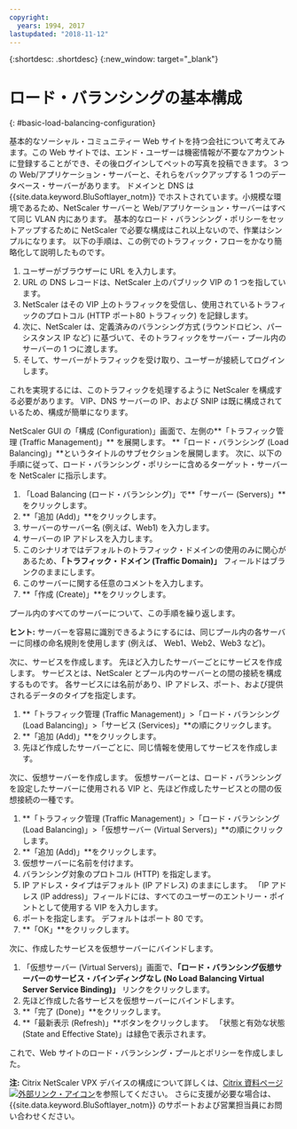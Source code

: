 ```yaml
---
copyright:
  years: 1994, 2017
lastupdated: "2018-11-12"
---
```


{:shortdesc: .shortdesc}
{:new_window: target="_blank"}

# ロード・バランシングの基本構成
{: #basic-load-balancing-configuration}

基本的なソーシャル・コミュニティー Web サイトを持つ会社について考えてみます。この Web サイトでは、エンド・ユーザーは機密情報が不要なアカウントに登録することができ、その後ログインしてペットの写真を投稿できます。 3 つの Web/アプリケーション・サーバーと、それらをバックアップする 1 つのデータベース・サーバーがあります。 ドメインと DNS は {{site.data.keyword.BluSoftlayer_notm}} でホストされています。小規模な環境であるため、NetScaler サーバーと Web/アプリケーション・サーバーはすべて同じ VLAN 内にあります。 基本的なロード・バランシング・ポリシーをセットアップするために NetScaler で必要な構成はこれ以上ないので、作業はシンプルになります。 以下の手順は、この例でのトラフィック・フローをかなり簡略化して説明したものです。

1. ユーザーがブラウザーに URL を入力します。
2. URL の DNS レコードは、NetScaler 上のパブリック VIP の 1 つを指しています。
3. NetScaler はその VIP 上のトラフィックを受信し、使用されているトラフィックのプロトコル (HTTP ポート80 トラフィック) を記録します。
4. 次に、NetScaler は、定義済みのバランシング方式 (ラウンドロビン、パーシスタンス IP など) に基づいて、そのトラフィックをサーバー・プール内のサーバーの 1 つに渡します。
5. そして、サーバーがトラフィックを受け取り、ユーザーが接続してログインします。

これを実現するには、このトラフィックを処理するように NetScaler を構成する必要があります。 VIP、DNS サーバーの IP、および SNIP は既に構成されているため、構成が簡単になります。 

NetScaler GUI の「構成 (Configuration)」画面で、左側の**「トラフィック管理 (Traffic Management)」** を展開します。 **「ロード・バランシング (Load Balancing)」**というタイトルのサブセクションを展開します。 次に、以下の手順に従って、ロード・バランシング・ポリシーに含めるターゲット・サーバーを NetScaler に指示します。

1. 「Load Balancing (ロード・バランシング)」で**「サーバー (Servers)」**をクリックします。
2. **「追加 (Add)」**をクリックします。
3. サーバーのサーバー名 (例えば、Web1) を入力します。
4. サーバーの IP アドレスを入力します。
5. このシナリオではデフォルトのトラフィック・ドメインの使用のみに関心があるため、**「トラフィック・ドメイン (Traffic Domain)」** フィールドはブランクのままにします。
6. このサーバーに関する任意のコメントを入力します。
7. **「作成 (Create)」**をクリックします。

プール内のすべてのサーバーについて、この手順を繰り返します。  

**ヒント:** サーバーを容易に識別できるようにするには、同じプール内の各サーバーに同様の命名規則を使用します (例えば、 Web1、Web2、Web3 など)。

次に、サービスを作成します。 先ほど入力したサーバーごとにサービスを作成します。 サービスとは、NetScaler とプール内のサーバーとの間の接続を構成するものです。 各サービスには名前があり、IP アドレス、ポート、および提供されるデータのタイプを指定します。

1. **「トラフィック管理 (Traffic Management)」>「ロード・バランシング (Load Balancing)」>「サービス (Services)」**の順にクリックします。
2. **「追加 (Add)」**をクリックします。
3. 先ほど作成したサーバーごとに、同じ情報を使用してサービスを作成します。

次に、仮想サーバーを作成します。 仮想サーバーとは、ロード・バランシングを設定したサーバーに使用される VIP と、先ほど作成したサービスとの間の仮想接続の一種です。

1. **「トラフィック管理 (Traffic Management)」>「ロード・バランシング (Load Balancing)」>「仮想サーバー (Virtual Servers)」**の順にクリックします。
2. **「追加 (Add)」**をクリックします。
3. 仮想サーバーに名前を付けます。
4. バランシング対象のプロトコル (HTTP) を指定します。
5. IP アドレス・タイプはデフォルト (IP アドレス) のままにします。 「IP アドレス (IP address)」フィールドには、すべてのユーザーのエントリー・ポイントとして使用する VIP を入力します。
6. ポートを指定します。 デフォルトはポート 80 です。
7. **「OK」**をクリックします。

次に、作成したサービスを仮想サーバーにバインドします。

1. 「仮想サーバー (Virtual Servers)」画面で、**「ロード・バランシング仮想サーバーのサービス・バインディングなし (No Load Balancing Virtual Server Service Binding)」** リンクをクリックします。
2. 先ほど作成した各サービスを仮想サーバーにバインドします。
3. **「完了 (Done)」**をクリックします。
4. **「最新表示 (Refresh)」**ボタンをクリックします。 「状態と有効な状態 (State and Effective State)」は緑色で表示されます。

これで、Web サイトのロード・バランシング・プールとポリシーを作成しました。

**注:** Citrix NetScaler VPX デバイスの構成について詳しくは、[Citrix 資料ページ ![外部リンク・アイコン](../../icons/launch-glyph.svg "外部リンク・アイコン")](https://docs.citrix.com/en-us/netscaler.html)を参照してください。 さらに支援が必要な場合は、{{site.data.keyword.BluSoftlayer_notm}} のサポートおよび営業担当員にお問い合わせください。
